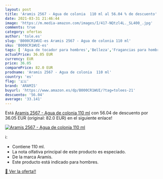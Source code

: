 ```yaml
---
layout: post
title: 'Aramis 2567 - Agua de colonia  110 ml al 56.04 % de descuento'
date: 2021-03-31 21:46:44
image: 'https://m.media-amazon.com/images/I/417-NQtzl4L._SL400_.jpg'
comments: true
category: ofertas
author: 'tole.es'
slug: 'B000CR1WUI-es Aramis 2567 - Agua de colonia 110 ml'
sku: 'B000CR1WUI-es'
tags: [ 'Agua de tocador para hombres','Belleza','Fragancias para hombres','Perfumes y fragancias','agua','aramis','colonia','de', ]
actualPrice: 36.05 EUR
currency: EUR
price: 36.05
comparePrice: 82.0 EUR
prodname: 'Aramis 2567 - Agua de colonia  110 ml'
country: 'es'
flag: '🇪🇸'
brand: 'ARAMIS'
buyurl: 'https://www.amazon.es/dp/B000CR1WUI/?tag=tolees-21'
descuento: '56.04'
average: '33.141'
---
```


Está [Aramis 2567 - Agua de colonia  110 ml](https://www.amazon.es/dp/B000CR1WUI/?tag=tolees-21) con 56.04 de descuento por 36.05 EUR (original: 82.0 EUR) en el siguiente enlace!

[![Aramis 2567 - Agua de colonia  110 ml](https://m.media-amazon.com/images/I/417-NQtzl4L._SL400_.jpg)](https://www.amazon.es/dp/B000CR1WUI/?tag=tolees-21)

ℹ️:

- Contiene 110 ml.
- La nota olfativa principal de este producto es especiado.
- De la marca Aramis.
- Este producto está indicado para hombres.

[🛒 Ver la oferta!!](https://www.amazon.es/dp/B000CR1WUI/?tag=tolees-21)
